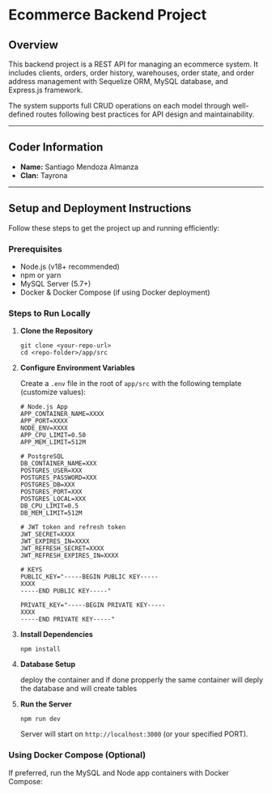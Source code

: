 # Ecommerce Backend Project

## Overview

This backend project is a REST API for managing an ecommerce system. It includes clients, orders, order history, warehouses, order state, and order address management with Sequelize ORM, MySQL database, and Express.js framework.

The system supports full CRUD operations on each model through well-defined routes following best practices for API design and maintainability.

---

## Coder Information

- **Name:** Santiago Mendoza Almanza
- **Clan:** Tayrona

---

## Setup and Deployment Instructions

Follow these steps to get the project up and running efficiently:

### Prerequisites

- Node.js (v18+ recommended)
- npm or yarn
- MySQL Server (5.7+)
- Docker & Docker Compose (if using Docker deployment)

### Steps to Run Locally

1. **Clone the Repository**

    ```
    git clone <your-repo-url>
    cd <repo-folder>/app/src
    ```

2. **Configure Environment Variables**

    Create a `.env` file in the root of `app/src` with the following template (customize values):

    ```
    # Node.js App
    APP_CONTAINER_NAME=XXXX
    APP_PORT=XXXX
    NODE_ENV=XXXX
    APP_CPU_LIMIT=0.50
    APP_MEM_LIMIT=512M

    # PostgreSQL
    DB_CONTAINER_NAME=XXX
    POSTGRES_USER=XXX
    POSTGRES_PASSWORD=XXX
    POSTGRES_DB=XXX
    POSTGRES_PORT=XXX
    POSTGRES_LOCAL=XXX
    DB_CPU_LIMIT=0.5
    DB_MEM_LIMIT=512M

    # JWT token and refresh token
    JWT_SECRET=XXXX
    JWT_EXPIRES_IN=XXXX
    JWT_REFRESH_SECRET=XXXX
    JWT_REFRESH_EXPIRES_IN=XXXX

    # KEYS
    PUBLIC_KEY="-----BEGIN PUBLIC KEY-----
    XXXX
    -----END PUBLIC KEY-----"

    PRIVATE_KEY="-----BEGIN PRIVATE KEY-----
    XXXX
    -----END PRIVATE KEY-----"
    ```

3. **Install Dependencies**

    ```
    npm install
    ```

4. **Database Setup**

    deploy the container and if done propperly the same container will deply the database and will create tables 

5. **Run the Server**

    ```
    npm run dev
    ```

    Server will start on `http://localhost:3000` (or your specified PORT).

### Using Docker Compose (Optional)

If preferred, run the MySQL and Node app containers with Docker Compose:

